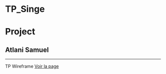 # TP_Singe
# Project
## Atlani Samuel
---
TP Wireframe
[Voir la page](https://samalairbien.github.io/TP_Singe/Singe.html)
